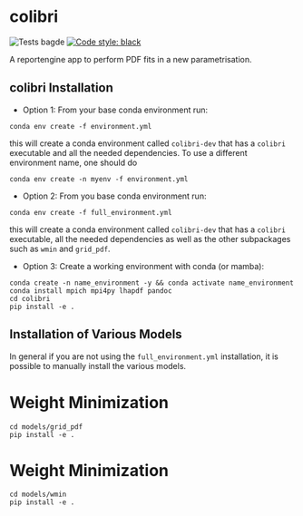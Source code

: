 # colibri
![Tests bagde](https://github.com/HEP-PBSP/colibri/actions/workflows/tests.yml/badge.svg)
[![Code style: black](https://img.shields.io/badge/code%20style-black-000000.svg)](https://github.com/psf/black)

A reportengine app to perform PDF fits in a new parametrisation.


## colibri Installation
- Option 1:
From your base conda environment run:
```
conda env create -f environment.yml
```
this will create a conda environment called `colibri-dev` that has a `colibri` executable and all the needed dependencies. To use a different environment name, one should do
```
conda env create -n myenv -f environment.yml
```

- Option 2:
From you base conda environment run:
```
conda env create -f full_environment.yml
```
this will create a conda environment called `colibri-dev` that has a `colibri` executable, all the needed dependencies as well
as the other subpackages such as `wmin` and `grid_pdf`.

- Option 3:
Create a working environment with conda (or mamba):
```
conda create -n name_environment -y && conda activate name_environment
conda install mpich mpi4py lhapdf pandoc
cd colibri
pip install -e .
```

## Installation of Various Models
In general if you are not using the `full_environment.yml` installation, it is possible to manually install the various models.
# Weight Minimization
```
cd models/grid_pdf
pip install -e .
```

# Weight Minimization
```
cd models/wmin
pip install -e .
```
